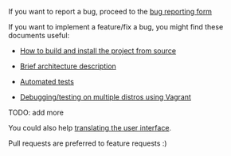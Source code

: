 If you want to report a bug, proceed to the
[bug reporting form](https://github.com/ddterm/gnome-shell-extension-ddterm/issues/new?labels=bug&template=BUG.yml)

If you want to implement a feature/fix a bug, you might find these documents
useful:

* [How to build and install the project from source](BUILD.md)

* [Brief architecture description](Architecture.md)

* [Automated tests](Test.md)

* [Debugging/testing on multiple distros using Vagrant](Vagrant.md)

TODO: add more

You could also help [translating the user interface](Translations.md).

Pull requests are preferred to feature requests :)
